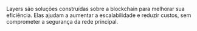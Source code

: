 Layers são soluções construídas sobre a blockchain para melhorar sua eficiência. Elas ajudam a aumentar a escalabilidade e reduzir custos, sem comprometer a segurança da rede principal.